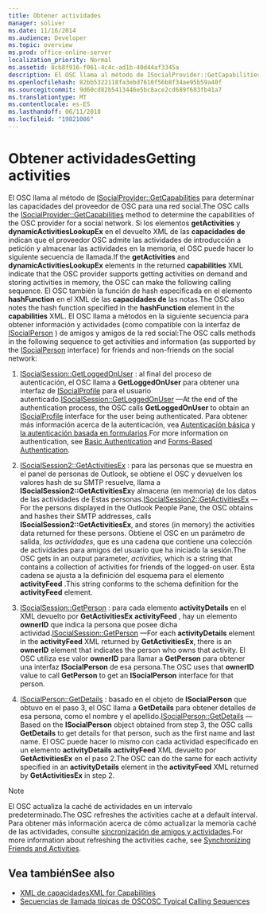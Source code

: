 ```yaml
---
title: Obtener actividades
manager: soliver
ms.date: 11/16/2014
ms.audience: Developer
ms.topic: overview
ms.prod: office-online-server
localization_priority: Normal
ms.assetid: 8cb8f916-f061-4c4c-ad1b-40d44af3345a
description: El OSC llama al método de ISocialProvider::GetCapabilities para determinar las capacidades del proveedor de OSC para una red social.
ms.openlocfilehash: 82bb5322118fa3ebd7610f56b8f34ae95b59a40f
ms.sourcegitcommit: 9d60cd82b5413446e5bc8ace2cd689f683fb41a7
ms.translationtype: MT
ms.contentlocale: es-ES
ms.lasthandoff: 06/11/2018
ms.locfileid: "19821086"
---
```

# <a name="getting-activities"></a><span data-ttu-id="41843-103">Obtener actividades</span><span class="sxs-lookup"><span data-stu-id="41843-103">Getting activities</span></span>

<span data-ttu-id="41843-104">El OSC llama al método de [ISocialProvider::GetCapabilities](isocialprovider-getcapabilities.md) para determinar las capacidades del proveedor de OSC para una red social.</span><span class="sxs-lookup"><span data-stu-id="41843-104">The OSC calls the [ISocialProvider::GetCapabilities](isocialprovider-getcapabilities.md) method to determine the capabilities of the OSC provider for a social network.</span></span> <span data-ttu-id="41843-105">Si los elementos **getActivities** y **dynamicActivitiesLookupEx** en el devuelto XML de las **capacidades de** indican que el proveedor OSC admite las actividades de introducción a petición y almacenar las actividades en la memoria, el OSC puede hacer lo siguiente secuencia de llamada.</span><span class="sxs-lookup"><span data-stu-id="41843-105">If the **getActivities** and **dynamicActivitiesLookupEx** elements in the returned **capabilities** XML indicate that the OSC provider supports getting activities on demand and storing activities in memory, the OSC can make the following calling sequence.</span></span> <span data-ttu-id="41843-106">El OSC también la función de hash especificada en el elemento **hashFunction** en el XML de las **capacidades de** las notas.</span><span class="sxs-lookup"><span data-stu-id="41843-106">The OSC also notes the hash function specified in the **hashFunction** element in the **capabilities** XML.</span></span> <span data-ttu-id="41843-107">El OSC llama a métodos en la siguiente secuencia para obtener información y actividades (como compatible con la interfaz de [ISocialPerson](isocialpersoniunknown.md) ) de amigos y amigos de la red social:</span><span class="sxs-lookup"><span data-stu-id="41843-107">The OSC calls methods in the following sequence to get activities and information (as supported by the [ISocialPerson](isocialpersoniunknown.md) interface) for friends and non-friends on the social network:</span></span> 
  
1. <span data-ttu-id="41843-108">[ISocialSession::GetLoggedOnUser](isocialsession-getloggedonuser.md) : al final del proceso de autenticación, el OSC llama a **GetLoggedOnUser** para obtener una interfaz de [ISocialProfile](isocialprofileisocialperson.md) para el usuario autenticado.</span><span class="sxs-lookup"><span data-stu-id="41843-108">[ISocialSession::GetLoggedOnUser](isocialsession-getloggedonuser.md) —At the end of the authentication process, the OSC calls **GetLoggedOnUser** to obtain an [ISocialProfile](isocialprofileisocialperson.md) interface for the user being authenticated.</span></span> <span data-ttu-id="41843-109">Para obtener más información acerca de la autenticación, vea [Autenticación básica](basic-authentication.md) y [la autenticación basada en formularios](forms-based-authentication.md).</span><span class="sxs-lookup"><span data-stu-id="41843-109">For more information on authentication, see [Basic Authentication](basic-authentication.md) and [Forms-Based Authentication](forms-based-authentication.md).</span></span>
    
2. <span data-ttu-id="41843-110">[ISocialSession2::GetActivitiesEx](isocialsession2-getactivitiesex.md) : para las personas que se muestra en el panel de personas de Outlook, se obtiene el OSC y devuelven los valores hash de su SMTP resuelve, llama a **ISocialSession2::GetActivitiesEx**y almacena (en memoria) de los datos de las actividades de Estas personas.</span><span class="sxs-lookup"><span data-stu-id="41843-110">[ISocialSession2::GetActivitiesEx](isocialsession2-getactivitiesex.md) —For the persons displayed in the Outlook People Pane, the OSC obtains and hashes their SMTP addresses, calls **ISocialSession2::GetActivitiesEx**, and stores (in memory) the activities data returned for these persons.</span></span> <span data-ttu-id="41843-111">Obtiene el OSC en un parámetro de salida, _las actividades_, que es una cadena que contiene una colección de actividades para amigos del usuario que ha iniciado la sesión.</span><span class="sxs-lookup"><span data-stu-id="41843-111">The OSC gets in an output parameter,  _activities_, which is a string that contains a collection of activities for friends of the logged-on user.</span></span> <span data-ttu-id="41843-112">Esta cadena se ajusta a la definición del esquema para el elemento **activityFeed** .</span><span class="sxs-lookup"><span data-stu-id="41843-112">This string conforms to the schema definition for the **activityFeed** element.</span></span> 
    
3. <span data-ttu-id="41843-113">[ISocialSession::GetPerson](isocialsession-getperson.md) : para cada elemento **activityDetails** en el XML devuelto por **GetActivitiesEx** **activityFeed** , hay un elemento **ownerID** que indica la persona que posee dicha actividad.</span><span class="sxs-lookup"><span data-stu-id="41843-113">[ISocialSession::GetPerson](isocialsession-getperson.md) —For each **activityDetails** element in the **activityFeed** XML returned by **GetActivitiesEx**, there is an **ownerID** element that indicates the person who owns that activity.</span></span> <span data-ttu-id="41843-114">El OSC utiliza ese valor **ownerID** para llamar a **GetPerson** para obtener una interfaz **ISocialPerson** de esa persona.</span><span class="sxs-lookup"><span data-stu-id="41843-114">The OSC uses that **ownerID** value to call **GetPerson** to get an **ISocialPerson** interface for that person.</span></span> 
    
4. <span data-ttu-id="41843-115">[ISocialPerson::GetDetails](isocialperson-getdetails.md) : basado en el objeto de **ISocialPerson** que obtuvo en el paso 3, el OSC llama a **GetDetails** para obtener detalles de esa persona, como el nombre y el apellido.</span><span class="sxs-lookup"><span data-stu-id="41843-115">[ISocialPerson::GetDetails](isocialperson-getdetails.md) —Based on the **ISocialPerson** object obtained from step 3, the OSC calls **GetDetails** to get details for that person, such as the first name and last name.</span></span> <span data-ttu-id="41843-116">El OSC puede hacer lo mismo con cada actividad especificado en un elemento **activityDetails** **activityFeed** XML devuelto por **GetActivitiesEx** en el paso 2.</span><span class="sxs-lookup"><span data-stu-id="41843-116">The OSC can do the same for each activity specified in an **activityDetails** element in the **activityFeed** XML returned by **GetActivitiesEx** in step 2.</span></span> 
    
> [!NOTE]
> <span data-ttu-id="41843-117">El OSC actualiza la caché de actividades en un intervalo predeterminado.</span><span class="sxs-lookup"><span data-stu-id="41843-117">The OSC refreshes the activities cache at a default interval.</span></span> <span data-ttu-id="41843-118">Para obtener más información acerca de cómo actualizar la memoria caché de las actividades, consulte [sincronización de amigos y actividades](synchronizing-friends-and-activities.md).</span><span class="sxs-lookup"><span data-stu-id="41843-118">For more information about refreshing the activities cache, see [Synchronizing Friends and Activities](synchronizing-friends-and-activities.md).</span></span> 
  
## <a name="see-also"></a><span data-ttu-id="41843-119">Vea también</span><span class="sxs-lookup"><span data-stu-id="41843-119">See also</span></span>

- [<span data-ttu-id="41843-120">XML de capacidades</span><span class="sxs-lookup"><span data-stu-id="41843-120">XML for Capabilities</span></span>](xml-for-capabilities.md)
- [<span data-ttu-id="41843-121">Secuencias de llamada típicas de OSC</span><span class="sxs-lookup"><span data-stu-id="41843-121">OSC Typical Calling Sequences</span></span>](osc-typical-calling-sequences.md)

